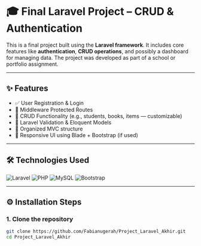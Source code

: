 # 🎓 Final Laravel Project – CRUD & Authentication

This is a final project built using the **Laravel framework**. It includes core features like **authentication**, **CRUD operations**, and possibly a dashboard for managing data. The project was developed as part of a school or portfolio assignment.

---

## ✨ Features

- ✅ User Registration & Login
- 🔐 Middleware Protected Routes
- 📇 CRUD Functionality (e.g., students, books, items — customizable)
- 🧾 Laravel Validation & Eloquent Models
- 📂 Organized MVC structure
- 📄 Responsive UI using Blade + Bootstrap (if used)

---

## 🛠️ Technologies Used

![Laravel](https://img.shields.io/badge/Laravel-FF2D20?style=for-the-badge&logo=laravel&logoColor=white)
![PHP](https://img.shields.io/badge/PHP-777BB4?style=for-the-badge&logo=php&logoColor=white)
![MySQL](https://img.shields.io/badge/MySQL-005C84?style=for-the-badge&logo=mysql&logoColor=white)
![Bootstrap](https://img.shields.io/badge/Bootstrap-563D7C?style=for-the-badge&logo=bootstrap&logoColor=white)

---

## ⚙️ Installation Steps

### 1. Clone the repository

```bash
git clone https://github.com/Fabianugerah/Project_Laravel_Akhir.git
cd Project_Laravel_Akhir
